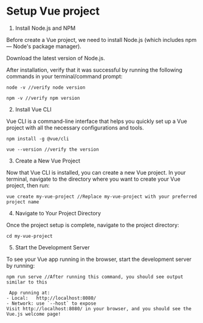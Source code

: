 # Setup Vue project  

1. Install Node.js and NPM  

Before create a Vue project, we need to install Node.js (which includes npm — Node's package manager).

Download the latest version of Node.js.

After installation, verify that it was successful by running the following commands in your terminal/command prompt:
```
node -v //verify node version

npm -v //verify npm version
```
2. Install Vue CLI

Vue CLI is a command-line interface that helps you quickly set up a Vue project with all the necessary configurations and tools.
```
npm install -g @vue/cli

vue --version //verify the version
```

3. Create a New Vue Project

Now that Vue CLI is installed, you can create a new Vue project. In your terminal, navigate to the directory where you want to create your Vue project, then run:
```
vue create my-vue-project //Replace my-vue-project with your preferred project name
```

4. Navigate to Your Project Directory

Once the project setup is complete, navigate to the project directory:
```
cd my-vue-project
```

5. Start the Development Server

To see your Vue app running in the browser, start the development server by running:
```
npm run serve //After running this command, you should see output similar to this

 App running at:
- Local:   http://localhost:8080/
- Network: use `--host` to expose
Visit http://localhost:8080/ in your browser, and you should see the Vue.js welcome page!
```
